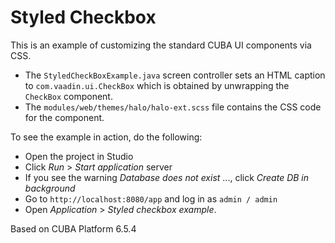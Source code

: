# Styled Checkbox

This is an example of customizing the standard CUBA UI components via CSS.

  - The `StyledCheckBoxExample.java` screen controller sets an HTML caption to `com.vaadin.ui.CheckBox` which is obtained by unwrapping the `CheckBox` component.
  - The `modules/web/themes/halo/halo-ext.scss` file contains the CSS code for the component.

To see the example in action, do the following:

  - Open the project in Studio
  - Click *Run* > *Start application* server
  - If you see the warning *Database does not exist* ..., click *Create DB in background*
  - Go to `http://localhost:8080/app` and log in as `admin / admin`
  - Open *Application* > *Styled checkbox example*.

Based on CUBA Platform 6.5.4
